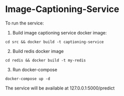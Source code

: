 # Image-Captioning-Service

To run the service:

1. Build image captioning service docker image:

``cd src && docker build -t captioning-service``

2. Build redis docker image

``cd redis && docker build -t my-redis``

3. Run docker-compose

``docker-compose up -d``

The service will be available at 127.0.0.1:5000/predict
